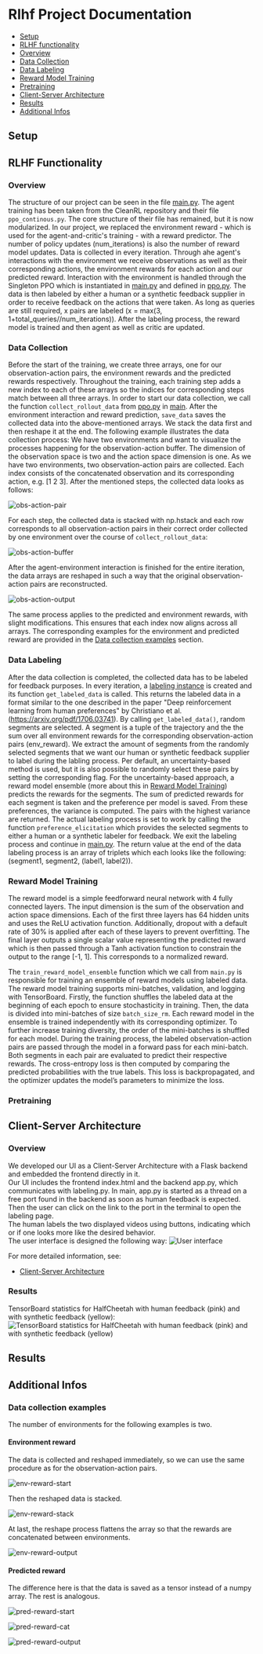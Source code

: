 # Rlhf Project Documentation

- [Setup](#setup)
- [RLHF functionality](#rlhf-functionality)
- [Overview](#overview)
- [Data Collection](#data-collection)
- [Data Labeling](#data-labeling)
- [Reward Model Training](#reward-model-training)
- [Pretraining](#pretraining)
- [Client-Server Architecture](#client-server-architecture)
- [Results](#results)
- [Additional Infos](#additional-infos)


## Setup

## RLHF Functionality

### Overview

The structure of our project can be seen in the file [main.py](./rlhf/scripts/main.py). The agent training has been taken from the CleanRL repository and their file `ppo_continous.py`. The core structure of their file has remained, but it is now modularized. In our project, we replaced the environment reward - which is used for the agent-and-critic's training - with a reward predictor.
The number of policy updates (num_iterations) is also the number of reward model updates. Data is collected in every iteration. Through ahe agent's interactions with the environment we receive observations as well as their corresponding actions, the environment rewards for each action and our predicted reward. Interaction with the environment is handled through the Singleton PPO which is instantiated in [main.py](./rlhf/scripts/main.py) and defined in [ppo.py](./rlhf.core.ppo.py).
The data is then labeled by either a human or a synthetic feedback supplier in order to receive feedback on the actions that were taken. As long as queries are still required, x pairs are labeled (x = max(3, 1+total_queries//num_iterations)). After the labeling process, the reward model is trained and then agent as well as critic are updated.


### Data Collection

Before the start of the training, we create three arrays, one for our observation-action pairs, the environment rewards and the predicted rewards respectively. Throughout the training, each training step adds a new index to each of these arrays so the indices for corresponding steps match between all three arrays. 
In order to start our data collection, we call the function `collect_rollout_data` from [ppo.py](./rlhf.core.ppo.py) in [main](./rlhf/scripts/main.py).
After the environment interaction and reward prediction, `save_data` saves the collected data into the above-mentioned arrays.
We stack the data first and then reshape it at the end. The following example illustrates the data collection process: We have two environments and want to visualize the processes happening for the observation-action buffer. The dimension of the observation space is two and the action space dimension is one.
As we have two environments, two observation-action pairs are collected. Each index consists of the concatenated observation and its corresponding action, e.g. [1 2 3]. After the mentioned steps, the collected data looks as follows:

![obs-action-pair](/readme_images/obs_action/pairs_start.png)

For each step, the collected data is stacked with np.hstack and each row corresponds to all observation-action pairs in their correct order collected by one environment over the course of `collect_rollout_data`:

![obs-action-buffer](/readme_images/obs_action/pairs_stack.png)

After the agent-environment interaction is finished for the entire iteration, the data arrays are reshaped in such a way that the original observation-action pairs are reconstructed.

![obs-action-output](/readme_images/obs_action/pairs_output.png)

The same process applies to the predicted and environment rewards, with slight modifications. This ensures that each index now aligns across all arrays. The corresponding examples for the environment and predicted reward are provided in the [Data collection examples](#data-collection-examples) section.


### Data Labeling

After the data collection is completed, the collected data has to be labeled for feedback purposes. 
In every iteration, a [labeling instance](./rlhf.core.labeling.py) is created and its function `get_labeled_data` is called. This returns the labeled data in a format similar to the one described in the paper "Deep reinforcement learning from human preferences" by Christiano et al. (https://arxiv.org/pdf/1706.03741).
By calling `get_labeled_data()`, random segments are selected. A segment is a tuple of the trajectory and the the sum over all environment rewards for the corresponding observation-action pairs (env_reward).
We extract the amount of segments from the randomly selected segments that we want our human or synthetic feedback supplier to label during the labling process. Per default, an uncertainty-based method is used, but it is also possible to randomly select these pairs by setting the corresponding flag.
For the uncertainty-based approach, a reward model ensemble (more about this in [Reward Model Training](#reward-model-training)) predicts the rewards for the segments. The sum of predicted rewards for each segment is taken and the preference per model is saved. From these preferences, the variance is computed. The pairs with the highest variance are returned. 
The actual labeling process is set to work by calling the function `preference_elicitation` which provides the selected segments to either a human or a synthetic labeler for feedback.
We exit the labeling process and continue in [main.py](./rlhf/scripts/main.py).
The return value at the end of the data labeling process is an array of triplets which each looks like the following: (segment1, segment2, (label1, label2)).


### Reward Model Training

The reward model is a simple feedforward neural network with 4 fully connected layers. The input dimension is the sum of the observation and action space dimensions. Each of the first three layers has 64 hidden units and uses the ReLU activation function. Additionally, dropout with a default rate of 30% is applied after each of these layers to prevent overfitting. The final layer outputs a single scalar value representing the predicted reward which is then passed through a Tanh activation function to constrain the output to the range [-1, 1]. This corresponds to a normalized reward.

The `train_reward_model_ensemble` function which we call from `main.py` is responsible for training an ensemble of reward models using labeled data. The reward model training supports mini-batches, validation, and logging with TensorBoard. Firstly, the function shuffles the labeled data at the beginning of each epoch to ensure stochasticity in training. Then, the data is divided into mini-batches of size `batch_size_rm`. Each reward model in the ensemble is trained independently with its corresponding optimizer. To further increase training diversity, the order of the mini-batches is shuffled for each model. During the training process, the labeled observation-action pairs are passed through the model in a forward pass for each mini-batch. Both segments in each pair are evaluated to predict their respective rewards. The cross-entropy loss is then computed by comparing the predicted probabilities with the true labels. This loss is backpropagated, and the optimizer updates the model’s parameters to minimize the loss.


### Pretraining

## Client-Server Architecture
### Overview
We developed our UI as a Client-Server Architecture with a Flask backend and embedded the frontend directly in it. <br>
Our UI includes the frontend index.html and the backend app.py, which communicates with labeling.py. In main, app.py is started as a thread on a free port found in the backend as soon as human feedback is expected. Then the user can click on the link to the port in the terminal to open the labeling page. <br>
The human labels the two displayed videos using buttons, indicating which or if one looks more like the desired behavior. <br>
The user interface is designed the following way:
![User interface](/readme_images/UI.png)

For more detailed information, see: 
- [Client-Server Architecture](./rlhf/utils/README.md)

### Results
TensorBoard statistics for HalfCheetah with human feedback (pink) and with synthetic feedback (yellow):
![TensorBoard statistics for HalfCheetah with human feedback (pink) and with synthetic feedback (yellow)](/readme_images/Result.png)


## Results


## Additional Infos
### Data collection examples
The number of environments for the following examples is two.
#### Environment reward
The data is collected and reshaped immediately, so we can use the same procedure as for the observation-action pairs.

![env-reward-start](/readme_images/env_reward/env_start.png)

Then the reshaped data is stacked.

![env-reward-stack](/readme_images/env_reward/env_stack.png)

At last, the reshape process flattens the array so that the rewards are concatenated between environments.

![env-reward-output](/readme_images/env_reward/env_output.png)

#### Predicted reward
The difference here is that the data is saved as a tensor instead of a numpy array. The rest is analogous.

![pred-reward-start](/readme_images/pred_reward/pred_start.png)

![pred-reward-cat](/readme_images/pred_reward/pred_cat.png)

![pred-reward-output](/readme_images/pred_reward/pred_output.png)

